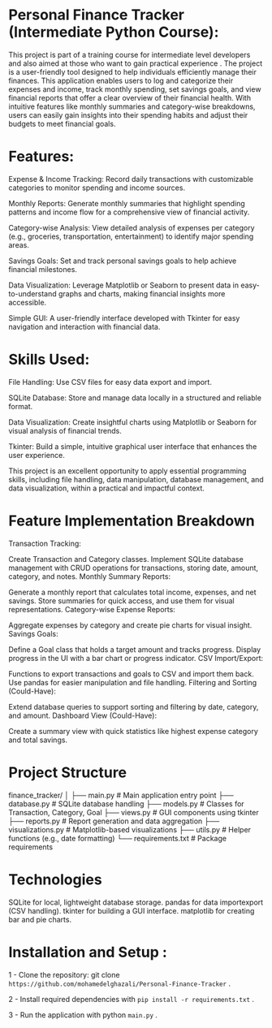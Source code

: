 # Personal Finance Tracker  (Intermediate Python Course): 
This project is part of a training course for intermediate level developers and also aimed at those who want to gain practical experience .
The project is a user-friendly tool designed to help individuals efficiently manage their finances. This application enables users to log and categorize their expenses and income, track monthly spending, set savings goals, and view financial reports that offer a clear overview of their financial health. With intuitive features like monthly summaries and category-wise breakdowns, users can easily gain insights into their spending habits and adjust their budgets to meet financial goals.

# Features:

Expense & Income Tracking: Record daily transactions with customizable categories to monitor spending and income sources.

Monthly Reports: Generate monthly summaries that highlight spending patterns and income flow for a comprehensive view of financial activity.

Category-wise Analysis: View detailed analysis of expenses per category (e.g., groceries, transportation, entertainment) to identify major spending areas.

Savings Goals: Set and track personal savings goals to help achieve financial milestones.

Data Visualization: Leverage Matplotlib or Seaborn to present data in easy-to-understand graphs and charts, making financial insights more accessible.

Simple GUI: A user-friendly interface developed with Tkinter for easy navigation and interaction with financial data.

# Skills Used:

File Handling: Use CSV files for easy data export and import.

SQLite Database: Store and manage data locally in a structured and reliable format.

Data Visualization: Create insightful charts using Matplotlib or Seaborn for visual analysis of financial trends.

Tkinter: Build a simple, intuitive graphical user interface that enhances the user experience.

This project is an excellent opportunity to apply essential programming skills, including file handling, data manipulation, database management, and data visualization, within a practical and impactful context.

# Feature Implementation Breakdown

Transaction Tracking:

Create Transaction and Category classes.
Implement SQLite database management with CRUD operations for transactions, storing date, amount, category, and notes.
Monthly Summary Reports:

Generate a monthly report that calculates total income, expenses, and net savings.
Store summaries for quick access, and use them for visual representations.
Category-wise Expense Reports:

Aggregate expenses by category and create pie charts for visual insight.
Savings Goals:

Define a Goal class that holds a target amount and tracks progress.
Display progress in the UI with a bar chart or progress indicator.
CSV Import/Export:

Functions to export transactions and goals to CSV and import them back.
Use pandas for easier manipulation and file handling.
Filtering and Sorting (Could-Have):

Extend database queries to support sorting and filtering by date, category, and amount.
Dashboard View (Could-Have):

Create a summary view with quick statistics like highest expense category and total savings.

# Project Structure
finance_tracker/
│
├── main.py               # Main application entry point
├── database.py           # SQLite database handling
├── models.py             # Classes for Transaction, Category, Goal
├── views.py              # GUI components using tkinter
├── reports.py            # Report generation and data aggregation
├── visualizations.py     # Matplotlib-based visualizations
├── utils.py              # Helper functions (e.g., date formatting)
└── requirements.txt      # Package requirements

# Technologies

SQLite for local, lightweight database storage.
pandas for data importexport (CSV handling).
tkinter for building a GUI interface.
matplotlib for creating bar and pie charts.

# Installation and Setup :

1 - Clone the repository: git clone `https://github.com/mohamedelghazali/Personal-Finance-Tracker` .

2 - Install required dependencies with `pip install -r requirements.txt` .

3 - Run the application with python `main.py` .

